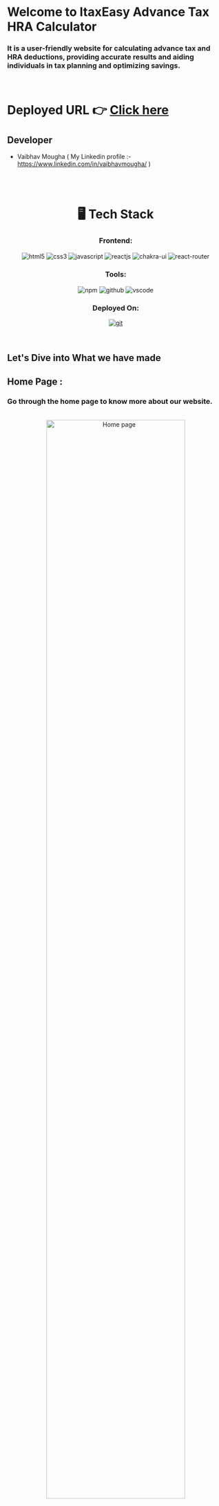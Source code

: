 # Welcome to ItaxEasy Advance Tax HRA Calculator
<h3>It is a user-friendly website for calculating advance tax and HRA deductions, providing accurate results and aiding individuals in tax planning and optimizing savings.</h3>

<br/>

# Deployed URL 👉 [Click here](https://itaxeasy-advance-tax-hra-calculator.vercel.app/)

 
## Developer
- Vaibhav Mougha ( My Linkedin profile :- https://www.linkedin.com/in/vaibhavmougha/ )

<br/>
<br/>

<h1 align="center">🖥️ Tech Stack</h1>

<h3 align="center">Frontend:</h3> 

 <div align="center">
 <img src="https://img.shields.io/badge/html5-%23E34F26.svg?style=for-the-badge&logo=html5&logoColor=white" align="center" alt="html5">
 <img src = "https://img.shields.io/badge/css3-%231572B6.svg?style=for-the-badge&logo=css3&logoColor=white" align="center" alt="css3">
 <img src="https://img.shields.io/badge/javascript-%23323330.svg?style=for-the-badge&logo=javascript&logoColor=%23F7DF1E"  align="center" alt="javascript" />
 <img src="https://img.shields.io/badge/React-20232A?style=for-the-badge&logo=react&logoColor=61DAFB"  align="center" alt="reactjs" />
   <img src = "https://img.shields.io/badge/chakra ui-%234ED1C5.svg?style=for-the-badge&logo=chakraui&logoColor=white" align="center" alt="chakra-ui"/>
  <img src="https://img.shields.io/badge/React_Router-CA4245?style=for-the-badge&logo=react-router&logoColor=white"  align="center" alt="react-router" />
</div>



<div align="center"><h3 align="center">Tools:</h3> 
  <img src = "https://img.shields.io/badge/NPM-%23000000.svg?style=for-the-badge&logo=npm&logoColor=white" align="center" alt="npm">
  <img src="https://img.shields.io/badge/GitHub-100000?style=for-the-badge&logo=github&logoColor=white"  align="center" alt="github"/>
   <img src="https://img.shields.io/badge/Visual%20Studio-5C2D91.svg?style=for-the-badge&logo=visual-studio&logoColor=white"  align="center" alt="vscode"/>
</div>

<h3 align="center">Deployed On:</h3>

<p align="center">
<a href="https://web-course-backend.vercel.app/">
  <img src="https://img.shields.io/badge/vercel-%23000000.svg?style=for-the-badge&logo=vercel&logoColor=whit" align="center" alt="git"/>
  </a>
</p>

<br/>



## Let's Dive into What we have made

## Home Page :

<h3>Go through the home page to know more about our website.</h3>
<br/>

<div align="center"> 
  <img width="80%" alt="Home page" src="https://github.com/vaibhav-mougha/itaxeasy_advanceTax_hraCalculator/assets/107460451/ef3979bb-3f0e-4b6b-8a48-7d6f78973546.jpg" />
</div>
<br/>

## 🚀 HRA Calculator :

<h3>It is a convenient online tool that helps individuals determine their House Rent Allowance (HRA) deductions accurately. By inputting relevant information such as income and rent paid, users can quickly calculate their eligible HRA exemption and optimize their tax savings..</h3>

<br/>

<div align="center" >
    <img width="80%" src="https://github.com/vaibhav-mougha/itaxeasy_advanceTax_hraCalculator/assets/107460451/2aaa9a72-ee37-4e82-a68f-f007050aeb86.jpg" alt="Hra"/>
</div>
<br/>
                                                                                                                                                              
<br/>                                                                                                                                 



## 🚀 Advance Tax Calculator :

<h3>It is an efficient online tool that assists individuals in calculating their advance tax liability accurately. By inputting income details and applicable deductions, users can determine the amount of tax they need to pay in advance, aiding in effective tax planning and compliance with tax regulations.</h3>
<br/>

<div align="center">
<img  width="80%" src="https://github.com/vaibhav-mougha/itaxeasy_advanceTax_hraCalculator/assets/107460451/1600bf90-b606-43ae-aa51-3743c75035c9.jpg" alt ="advanceTaxCalcultor" />
</div>


<br/>


## 🚀 Advance Tax Table :

<h3>It is a comprehensive reference tool that outlines the schedule of advance tax payments based on income brackets and due dates. It provides individuals with a clear understanding of when and how much advance tax they are required to pay, ensuring compliance with tax regulations and avoiding penalties.</h3>
<br/>
<div align="center">
<img width="80%" src="https://github.com/vaibhav-mougha/itaxeasy_advanceTax_hraCalculator/assets/107460451/e666d3aa-2042-434d-816a-79fd5af43460.jpg" alt ="signup page" />
</div>

<br/>

## Footer :

<div align="center">
  <img width="80%" src="https://github.com/vaibhav-mougha/itaxeasy_advanceTax_hraCalculator/assets/107460451/e6baa961-3b9d-4253-8a71-215e356ddd65.jpg" alt="Footer">
</div>


<br/>


Source Code(GitHub link):- https://github.com/vaibhav-mougha/itaxeasy_advanceTax_hraCalculator
<br/>
Email:- moughavaibhav@gmail.com

## Show your support

Give a ⭐️ if you like this project!

### Thank you
